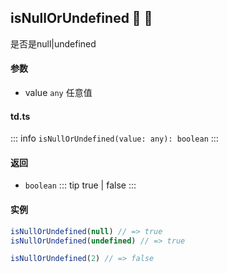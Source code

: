 ## isNullOrUndefined :tada: :100: 
是否是null|undefined
#### 参数 
- value `any` 任意值
 
#### td.ts
::: info
`isNullOrUndefined(value: any): boolean`
:::
#### 返回 
- `boolean` 
::: tip
true | false
:::
#### 实例 
```ts
isNullOrUndefined(null) // => true
isNullOrUndefined(undefined) // => true
```
```ts
isNullOrUndefined(2) // => false
```
